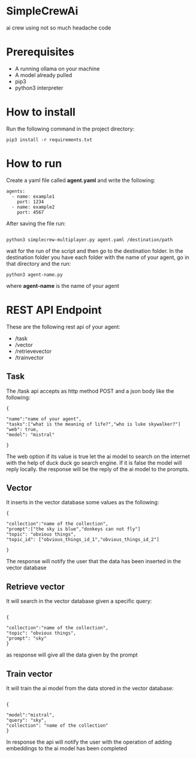 # SimpleCrewAi
ai crew using not so much headache code

# Prerequisites

- A running ollama on your machine
- A model already pulled
- pip3
- python3 interpreter

# How to install
Run the following command in the project directory:
```
pip3 install -r requirements.txt
```

# How to run
Create a yaml file called **agent.yaml** and write the following:
```
agents:
  - name: example1
    port: 1234
  - name: example2
    port: 4567

```

After saving the file run:

```

python3 simplecrew-multiplayer.py agent.yaml /destination/path

```

wait for the run of the script and then go to the destination folder. In the destination folder you have each folder with the name of your agent, go in that directory and the run:

```
python3 agent-name.py
```
where **agent-name** is the name of your agent

# REST API Endpoint

These are the following rest api of your agent:
- /task
- /vector
- /retrievevector
- /trainvector

## Task

The /task api accepts as http method POST and a json body like the following:
```
{

"name":"name of your agent",
"tasks":["what is the meaning of life?","who is luke skywalker?"]
"web": true,
"model": "mistral"

}

```

The web option if its value is true let the ai model to search on the internet with the help of duck duck go search engine. If it is false the model will reply locally. the response will be the reply of the ai model to the prompts.

## Vector

It inserts in the vector database some values as the following:

```
{

"collection":"name of the collection",
"prompt":["the sky is blue","donkeys can not fly"]
"topic": "obvious things",
"topic_id": ["obvious_things_id_1","obvious_things_id_2"]

}
```



The response will notify the user that the data has been inserted in the vector database

## Retrieve vector

It will search in the vector database given a specific query:

```

{

"collection":"name of the collection",
"topic": "obvious things",
"prompt": "sky"
}

```
as response will give all the data given by the prompt


## Train vector

It will train the ai model from the data stored in the vector database:

```

{

"model":"mistral",
"query": "sky",
"collection": "name of the collection"
}

```

In response the api will notify the user with the operation of adding embeddings to the ai model has been completed



